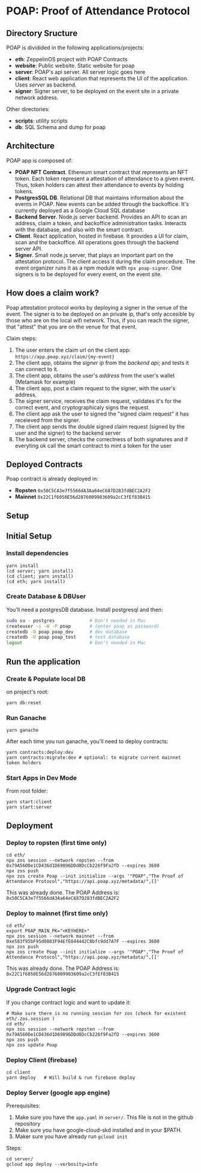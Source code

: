 # POAP: Proof of Attendance Protocol

## Directory Sructure

POAP is dividided in the following applications/projects:

- **eth**: ZeppelinOS project with POAP Contracts
- **website**: Public website. Static website for poap
- **server**: POAP's api server. All server logic goes here
- **client**: React web application that represents the UI of the application. Uses _server_ as backend.
- **signer**: Signer server, to be deployed on the event site in a private network address.

Other directories:

- **scripts**: utility scripts
- **db**: SQL Schema and dump for poap

## Architecture

POAP app is composed of:

- **POAP NFT Contract**. Ethereum smart contract that represents an NFT token. Each token represent a attestation of attendance
  to a given event. Thus, token holders can attest their attendance to events by holding tokens.
- **PostgresSQL DB**. Relational DB that maintains information about the events in POAP. New events can be added through the
  backoffice. It's currently deployed as a Google Cloud SQL database
- **Backend Server**. Node.js server backend. Provides an API to scan an address, claim a token, and backoffice administration tasks.
  Interacts with the database, and also with the smart contract.
- **Client**. React application, hosted in firebase. It provides a UI for claim, scan and the backoffice. All operations goes
  through the backend server API.
- **Signer**. Small node.js server, that plays an important part on the attestation protocol. The client access it during the claim
  procedure. The event organizer runs it as a npm module with `npx poap-signer`. One signers is to be deployed for every event, on the event site.

## How does a claim work?

Poap attestation protocol works by deploying a signer in the venue of the event. The signer is to be deployed on an private ip, that's
only accesible by those who are on the local wifi network. Thus, if you can reach the signer, that "attest" that you are on the venue
for that event.

Claim steps:

1.  The user enters the claim url on the client app: `https://app.poap.xyz/claim/{my-event}`
2.  The client app, obtains the _signer ip_ from the _backend api_; and tests it can connect to it.
3.  The client app, obtains the user's _address_ from the user's wallet (Metamask for example)
4.  The client app, post a claim request to the signer, with the user's address.
5.  The signer service, receives the claim request, validates it's for the correct event, and cryptographicaly signs the request.
6.  The client app ask the user to signed the "signed claim request" it has receieved from the signer.
7.  The client app sends the double signed claim request (signed by the user and the signer) to the backend server
8.  The backend server, checks the correctness of both signatures and if everyting ok call the smart contract to mint a token for the user

## Deployed Contracts

Poap contract is already deployed in:

- **Ropsten** `0x50C5CA3e7f5566dA3Aa64eC687D283fdBEC2A2F2`
- **Mainnet** `0x22C1f6050E56d2876009903609a2cC3fEf83B415`

## Setup

## Initial Setup

### Install dependencies

    yarn install
    (cd server; yarn install)
    (cd client; yarn install)
    (cd eth; yarn install)

### Create Database & DBUser

You'll need a postgresDB database. Install postgresql and then:

```bash
sudo su - postgres             # Don't needed in Mac
createuser -s -W -P poap       # (enter poap as password)
createdb -O poap poap_dev      # dev database
createdb -O poap poap_test     # test database
logout                         # Don't needed in Mac
```

## Run the application

### Create & Populate local DB

on project's root:

    yarn db:reset

### Run Ganache

    yarn ganache

After each time you run ganache, you'll need to deploy contracts:

    yarn contracts:deploy:dev
    yarn contracts:migrate:dev # optional: to migrate current mainnet token holders

### Start Apps in Dev Mode

From root folder:

    yarn start:client
    yarn start:server

## Deployment

### Deploy to ropsten (first time only)

    cd eth/
    npx zos session --network ropsten --from 0x79A560De1CD436d1D69896DDd8DcCb226f9Fa2fD --expires 3600
    npx zos push
    npx zos create Poap --init initialize --args '"POAP","The Proof of Attendance Protocol","https://api.poap.xyz/metadata/",[]'

This was already done. The POAP Address is: `0x50C5CA3e7f5566dA3Aa64eC687D283fdBEC2A2F2`

### Deploy to mainnet (first time only)

    cd eth/
    export POAP_MAIN_PK="<KEYHERE>"
    npx zos session --network mainnet --from 0xe583f95bF95d0883F94EfE844442C8bfc9dd7A7F --expires 3600
    npx zos push
    npx zos create Poap --init initialize --args '"POAP","The Proof of Attendance Protocol","https://api.poap.xyz/metadata/",[]'

This was already done. The POAP Address is: `0x22C1f6050E56d2876009903609a2cC3fEf83B415`

### Upgrade Contract logic

If you change contract logic and want to update it:

    # Make sure there is no running session for zos (check for existent eth/.zos.session )
    cd eth/
    npx zos session --network ropsten --from 0x79A560De1CD436d1D69896DDd8DcCb226f9Fa2fD --expires 3600
    npx zos push
    npx zos update Poap

### Deploy Client (firebase)

    cd client
    yarn deploy   # Will build & run firebase deploy

### Deploy Server (google app engine)

Prerequisites:

1.  Make sure you have the `app.yaml` in `server/`. This file is not in the github repository
2.  Make sure you have google-cloud-skd installed and in your \$PATH.
3.  Maker sure you have already run `gcloud init`

Steps:

    cd server/
    gcloud app deploy --verbosity=info
